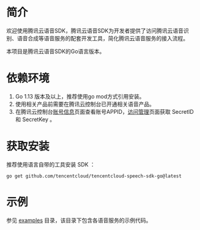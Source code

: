 # 简介

欢迎使用腾讯云语音SDK，腾讯云语音SDK为开发者提供了访问腾讯云语音识别、语音合成等语音服务的配套开发工具，简化腾讯云语音服务的接入流程。

本项目是腾讯云语音SDK的Go语言版本。

# 依赖环境

1. Go 1.13 版本及以上，推荐使用go mod方式引用安装。
2. 使用相关产品前需要在腾讯云控制台已开通相关语音产品。
3. 在腾讯云控制台[账号信息](https://console.cloud.tencent.com/developer)页面查看账号APPID，[访问管理](https://console.cloud.tencent.com/cam/capi)页面获取 SecretID 和 SecretKey 。

# 获取安装

推荐使用语言自带的工具安装 SDK ：

    go get github.com/tencentcloud/tencentcloud-speech-sdk-go@latest

# 示例

参见 [examples](https://github.com/TencentCloud/tencentcloud-speech-sdk-go/tree/master/examples) 目录，该目录下包含各语音服务的示例代码。
